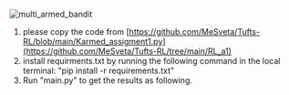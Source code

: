 
![multi_armed_bandit](https://github.com/user-attachments/assets/f4edebdc-294c-482b-bffe-d4c8268224bd)
1) please copy the code from [https://github.com/MeSveta/Tufts-RL/blob/main/Karmed_assigment1.py](https://github.com/MeSveta/Tufts-RL/tree/main/RL_a1)
2) install requirments.txt by running the following command in the local terminal: "pip install -r requirements.txt"
3) Run "main.py" to get the results as following.
